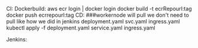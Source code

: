 CI:
Dockerbuild:
    aws ecr login | docker login
    docker build -t ecrRepourl:tag
    docker push ecrrepourl:tag
CD:
###workernode will pull we don't need to pull like how we did in jenkins
deployment.yaml
svc.yaml
ingress.yaml
kubectl apply -f deployment.yaml service.yaml ingress.yaml

Jenkins:

